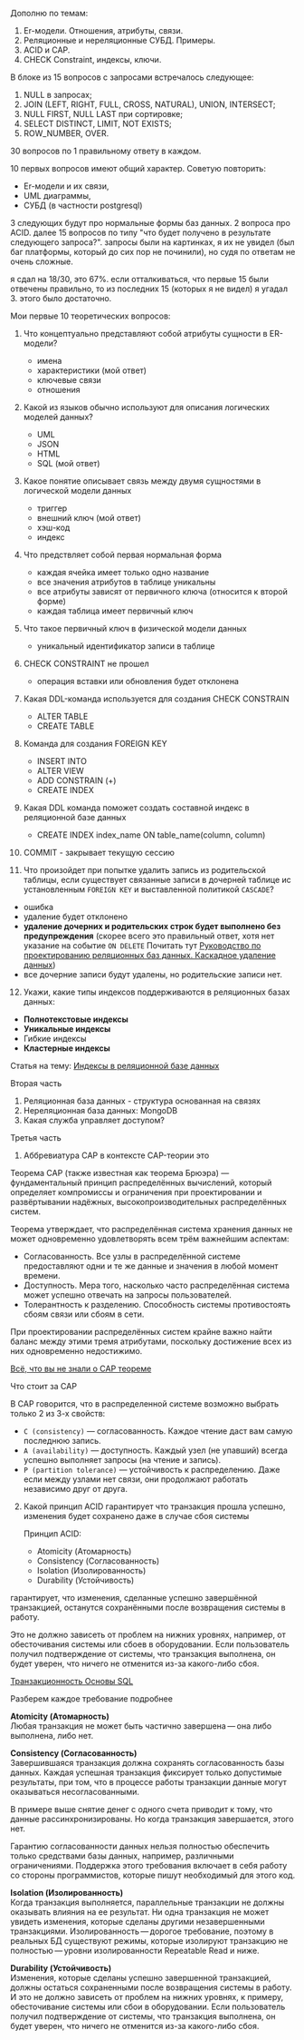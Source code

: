 
Дополню по темам:

1. Er-модели. Отношения, атрибуты, связи.
2. Реляционные и нереляционные СУБД. Примеры. 
3. ACID и CAP.
4. CHECK Constraint, индексы, ключи.

В блоке из 15 вопросов с запросами встречалось следующее:
1. NULL в запросах;
2. JOIN (LEFT, RIGHT, FULL, CROSS, NATURAL), UNION, INTERSECT;
3. NULL FIRST, NULL LAST при сортировке;
4. SELECT DISTINCT, LIMIT, NOT EXISTS;
5. ROW_NUMBER, OVER.

30 вопросов по 1 правильному ответу в каждом.

10 первых вопросов имеют общий характер. Советую повторить:
+ Er-модели и их связи,
+ UML диаграммы,
+ СУБД (в частности postgresql)

3 следующих будут про нормальные формы баз данных.
2 вопроса про ACID. 
далее 15 вопросов по типу "что будет получено в результате следующего запроса?". запросы были на картинках, я их не увидел (был баг платформы, который до сих пор не починили), но судя по ответам не очень сложные. 

я сдал на 18/30, это 67%. если отталкиваться, что первые 15 были отвечены правильно, то из последних 15 (которых я не видел) я угадал 3. этого было достаточно.


Мои первые 10 теоретических вопросов:

1. Что концептуально представляют собой атрибуты сущности в ER-модели?
    + имена
    + характеристики (мой ответ)
    + ключевые связи
    + отношения

2. Какой из языков обычно используют для описания логических моделей данных?
    + UML
    + JSON
    + HTML
    + SQL (мой ответ)

3. Какое понятие описывает связь между двумя сущностями в логической модели данных
   + триггер
   + внешний ключ (мой ответ)
   + хэш-код
   + индекс

4. Что предствляет собой первая нормальная форма
   + каждая ячейка имеет только одно название
   + все значения атрибутов в таблице уникальны
   + все атрибуты зависят от первичного ключа (относится к второй форме)
   + каждая таблица имеет первичный ключ

5. Что такое первичный ключ в физической модели данных
   + уникальный идентификатор записи в таблице

6. CHECK CONSTRAINT не прошел
   + операция вставки или обновления будет отклонена

7. Какая DDL-команда используется для создания CHECK CONSTRAIN
   + ALTER TABLE
   + CREATE TABLE

8. Команда для создания FOREIGN KEY
   + INSERT INTO
   + ALTER VIEW
   + ADD CONSTRAIN (+)
   + CREATE INDEX

9. Какая DDL команда поможет создать составной индекс в реляционной базе данных
    + CREATE INDEX index_name ON table_name(column, column)

10. COMMIT - закрывает текущую сессию

11. Что произойдет при попытке удалить запись из родительской таблицы, если существует связанные записи в дочерней таблице ис установленным `FOREIGN KEY` и выставленной политикой `CASCADE`?
   + ошибка
   + удаление будет отклонено
   + **удаление дочерних и родительских строк будет выполнено без предупреждения** (скорее всего это правильный ответ, хотя нет указание на событие `ON DELETE` Почитать тут [Руководство по проектированию реляционных баз данных. Каскадное удаление данных](https://habr.com/ru/articles/194738/))
   + все дочерние записи будут удалены, но родительские записи нет.

12. Укажи, какие типы индексов поддерживаются в реляционных базах данных:
   + **Полнотекстовые индексы**
   + **Уникальные индексы**
   + Гибкие индексы
   + **Кластерные индексы**

Статья на тему: [Индексы в реляционной базе данных](/Lib/Indexes_in_a_relational_database/README.md)

Вторая часть
1. Реляционная база данных - структура основанная на связях
2. Нереляционная база данных: MongoDB
3. Какая служба управляет доступом?

Третья часть
1. Аббревиатура CAP в контексте CAP-теории это

Теорема CAP (также известная как теорема Брюэра) — фундаментальный принцип распределённых вычислений, который определяет компромиссы и ограничения при проектировании и развёртывании надёжных, высокопроизводительных распределённых систем.

Теорема утверждает, что распределённая система хранения данных не может одновременно удовлетворять всем трём важнейшим аспектам:

+ Согласованность. Все узлы в распределённой системе предоставляют одни и те же данные и значения в любой момент времени.
+ Доступность. Мера того, насколько часто распределённая система может успешно отвечать на запросы пользователей.
+ Толерантность к разделению. Способность системы противостоять сбоям связи или сбоям в сети.

При проектировании распределённых систем крайне важно найти баланс между этими тремя атрибутами, поскольку достижение всех из них одновременно недостижимо.

[Всё, что вы не знали о CAP теореме](https://habr.com/ru/articles/328792/)

Что стоит за CAP

В CAP говорится, что в распределенной системе возможно выбрать только 2 из 3-х свойств:

+ `C (consistency)` — согласованность. Каждое чтение даст вам самую последнюю запись.
+ `A (availability)` — доступность. Каждый узел (не упавший) всегда успешно выполняет запросы (на чтение и запись).
+ `P (partition tolerance)` — устойчивость к распределению. Даже если между узлами нет связи, они продолжают работать независимо друг от друга.

2. Какой принцип ACID гарантирует что транзакция прошла успешно, изменения будет сохранено даже в случае сбоя системы

   Принцип ACID:
    + Atomicity (Атомарность)
    + Consistency (Согласованность)
    + Isolation (Изолированность)
    + Durability (Устойчивость)

 гарантирует, что изменения, сделанные успешно завершённой транзакцией, останутся сохранёнными после возвращения системы в работу.

Это не должно зависеть от проблем на нижних уровнях, например, от обесточивания системы или сбоев в оборудовании. Если пользователь получил подтверждение от системы, что транзакция выполнена, он будет уверен, что ничего не отменится из-за какого-либо сбоя.

[Транзакционность Основы SQL](https://ru.hexlet.io/courses/sql-basics/lessons/transactions/theory_unit)


Разберем каждое требование подробнее

**Atomicity (Атомарность)** <br>
Любая транзакция не может быть частично завершена — она либо выполнена, либо нет.

**Consistency (Согласованность)** <br>
Завершившаяся транзакция должна сохранять согласованность базы данных. Каждая успешная транзакция фиксирует только допустимые результаты, при том, что в процессе работы транзакции данные могут оказываться несогласованными.

В примере выше снятие денег с одного счета приводит к тому, что данные рассинхронизированы. Но когда транзакция завершается, этого нет.

Гарантию согласованности данных нельзя полностью обеспечить только средствами базы данных, например, различными ограничениями. Поддержка этого требования включает в себя работу со стороны программистов, которые пишут необходимый для этого код.

**Isolation (Изолированность)** <br>
Когда транзакция выполняется, параллельные транзакции не должны оказывать влияния на ее результат. Ни одна транзакция не может увидеть изменения, которые сделаны другими незавершенными транзакциями. Изолированность — дорогое требование, поэтому в реальных БД существуют режимы, которые изолируют транзакцию не полностью — уровни изолированности Repeatable Read и ниже.

**Durability (Устойчивость)** <br>
Изменения, которые сделаны успешно завершенной транзакцией, должны остаться сохраненными после возвращения системы в работу. И это не должно зависеть от проблем на нижних уровнях, к примеру, обесточивание системы или сбои в оборудовании. Если пользователь получил подтверждение от системы, что транзакция выполнена, он будет уверен, что ничего не отменится из-за какого-либо сбоя.
